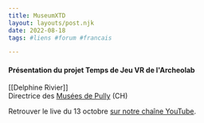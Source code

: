 ```yaml
---
title: MuseumXTD  
layout: layouts/post.njk  
date: 2022-08-18
tags: #liens #forum #francais

---
```

#### Présentation du projet Temps de Jeu VR de l'Archeolab

[[Delphine Rivier]]  
Directrice des [Musées de Pully]([www.museedartdepully.ch](http://www.museedartdepully.ch)) (CH)  

  
Retrouver le live du 13 octobre [sur notre chaîne YouTube](https://www.youtube.com/channel/UCTZJM5WsXDkH8QgMdACUNyw).  